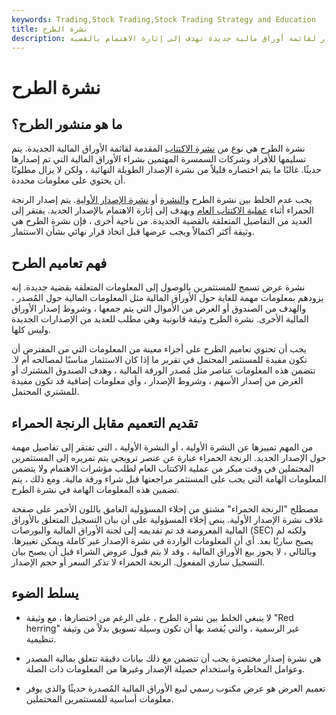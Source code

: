 ```yaml
---
keywords: Trading,Stock Trading,Stock Trading Strategy and Education
title: نشرة الطرح
description: نشرة الطرح هي نشرة إصدار لقائمة أوراق مالية جديدة تهدف إلى إثارة الاهتمام بالقضية.
---
```


# نشرة الطرح
## ما هو منشور الطرح؟

نشرة الطرح هي نوع من [نشرة الاكتتاب](/prospectus) المقدمة لقائمة الأوراق المالية الجديدة. يتم تسليمها للأفراد وشركات السمسرة المهتمين بشراء الأوراق المالية التي تم إصدارها حديثًا. غالبًا ما يتم اختصاره قليلاً من نشرة الإصدار الطويلة النهائية ، ولكن لا يزال مطلوبًا أن يحتوي على معلومات محددة.

يجب عدم الخلط بين نشرة الطرح [والنشرة](/redherring) أو [نشرة الإصدار الأولية](/preliminaryprospectus). يتم إصدار الرنجة الحمراء أثناء [عملية الاكتتاب العام](/ipo) ويهدف إلى إثارة الاهتمام بالإصدار الجديد. يفتقر إلى العديد من التفاصيل المتعلقة بالقضية الجديدة. من ناحية أخرى ، فإن نشرة الطرح هي وثيقة أكثر اكتمالاً ويجب عرضها قبل اتخاذ قرار نهائي بشأن الاستثمار.

## فهم تعاميم الطرح

نشرة عرض تسمح للمستثمرين بالوصول إلى المعلومات المتعلقة بقضية جديدة. إنه يزودهم بمعلومات مهمة للغاية حول الأوراق المالية مثل المعلومات المالية حول المُصدر ، والهدف من الصندوق أو الغرض من الأموال التي يتم جمعها ، وشروط إصدار الأوراق المالية الأخرى. نشرة الطرح وثيقة قانونية وهي مطلب للعديد من الإصدارات الجديدة وليس كلها.

يجب أن تحتوي تعاميم الطرح على أجزاء معينة من المعلومات التي من المفترض أن تكون مفيدة للمستثمر المحتمل في تقرير ما إذا كان الاستثمار مناسبًا لمصالحه أم لا. تتضمن هذه المعلومات عناصر مثل مُصدر الورقة المالية ، وهدف الصندوق المشترك أو الغرض من إصدار الأسهم ، وشروط الإصدار ، وأي معلومات إضافية قد تكون مفيدة للمشتري المحتمل.

## تقديم التعميم مقابل الرنجة الحمراء

من المهم تمييزها عن النشرة الأولية ، أو النشرة الأولية ، التي تفتقر إلى تفاصيل مهمة حول الإصدار الجديد. الرنجة الحمراء عبارة عن عنصر ترويجي يتم تمريره إلى المستثمرين المحتملين في وقت مبكر من عملية الاكتتاب العام لطلب مؤشرات الاهتمام ولا يتضمن المعلومات الهامة التي يجب على المستثمر مراجعتها قبل شراء ورقة مالية. ومع ذلك ، يتم تضمين هذه المعلومات الهامة في نشرة الطرح.

مصطلح "الرنجة الحمراء" مشتق من إخلاء المسؤولية الغامق باللون الأحمر على صفحة غلاف نشرة الإصدار الأولية. ينص إخلاء المسؤولية على أن بيان التسجيل المتعلق بالأوراق المالية المعروضة قد تم تقديمه إلى لجنة الأوراق المالية والبورصات (SEC) ولكنه لم يصبح ساريًا بعد. أي أن المعلومات الواردة في نشرة الإصدار غير كاملة ويمكن تغييرها. وبالتالي ، لا يجوز بيع الأوراق المالية ، وقد لا يتم قبول عروض الشراء قبل أن يصبح بيان التسجيل ساري المفعول. الرنجة الحمراء لا تذكر السعر أو حجم الإصدار.

## يسلط الضوء

- لا ينبغي الخلط بين نشرة الطرح ، على الرغم من اختصارها ، مع وثيقة "Red herring" غير الرسمية ، والتي يُقصد بها أن تكون وسيلة تسويق بدلاً من وثيقة تنظيمية.

- هي نشرة إصدار مختصرة يجب أن تتضمن مع ذلك بيانات دقيقة تتعلق بمالية المصدر وعوامل المخاطرة واستخدام حصيلة الإصدار وغيرها من المعلومات ذات الصلة.

- تعميم العرض هو عرض مكتوب رسمي لبيع الأوراق المالية المُصدرة حديثًا والذي يوفر معلومات أساسية للمستثمرين المحتملين.

